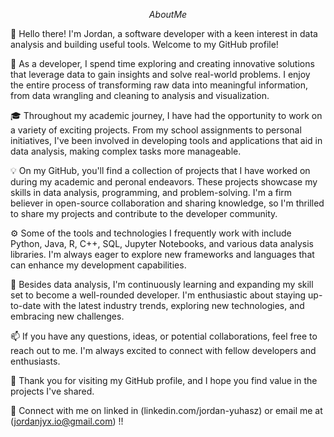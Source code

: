 $$ About Me $$

👋 Hello there! I'm Jordan, a software developer with a keen interest in data analysis and building useful tools. Welcome to my GitHub profile!

🔧 As a developer, I spend time exploring and creating innovative solutions that leverage data to gain insights and solve real-world problems. I enjoy the entire process of transforming raw data into meaningful information, from data wrangling and cleaning to analysis and visualization.

🎓 Throughout my academic journey, I have had the opportunity to work on a variety of exciting projects. From my school assignments to personal initiatives, I've been involved in developing tools and applications that aid in data analysis, making complex tasks more manageable.

💡 On my GitHub, you'll find a collection of projects that I have worked on during my academic and peronal endeavors. These projects showcase my skills in data analysis, programming, and problem-solving. I'm a firm believer in open-source collaboration and sharing knowledge, so I'm thrilled to share my projects and contribute to the developer community.

⚙️ Some of the tools and technologies I frequently work with include Python, Java, R, C++, SQL, Jupyter Notebooks, and various data analysis libraries. I'm always eager to explore new frameworks and languages that can enhance my development capabilities.

🌱 Besides data analysis, I'm continuously learning and expanding my skill set to become a well-rounded developer. I'm enthusiastic about staying up-to-date with the latest industry trends, exploring new technologies, and embracing new challenges.

📫 If you have any questions, ideas, or potential collaborations, feel free to reach out to me. I'm always excited to connect with fellow developers and enthusiasts.

🚀 Thank you for visiting my GitHub profile, and I hope you find value in the projects I've shared. 

📲 Connect with me on linked in (linkedin.com/jordan-yuhasz) or email me at (jordanjyx.io@gmail.com) !!
